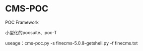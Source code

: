 # CMS-POC

POC Framework

小型化的pocsuite、poc-T

useage：cms-poc.py -s finecms-5.0.8-getshell.py -f finecms.txt
